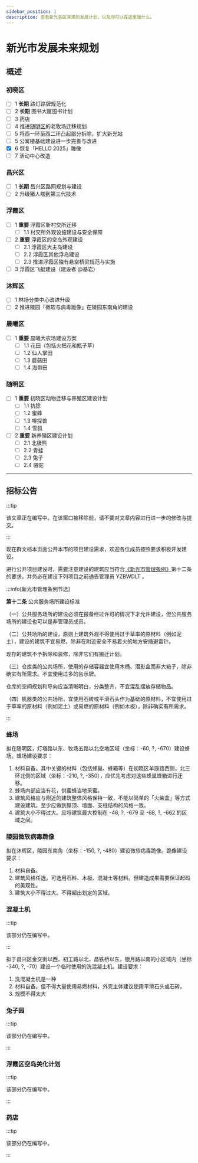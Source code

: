 ```yaml
---
sidebar_position: 1
description: 查看新光各区未来的发展计划，以及你可以在这里做什么。
---
```


# 新光市发展未来规划

## 概述

### 初晓区

- [ ] 1 **长期** 路灯路牌规范化
- [ ] 2 **长期** 图书大厦囤书计划
- [ ] 3 药店
- [ ] 4 推进[随明区](../developing_areas/xinguang/suiming_district)的老牧场迁移规划
- [ ] 5 将西一环至西二环凸起部分拆除，扩大新光站
- [ ] 5 公寓楼基础建设进一步完善与改进
- [x] 6 恢复「HELLO 2025」雕像
- [ ] 7 活动中心改造

### 昌兴区

- [ ] 1 **长期** 昌兴区路网规划与建设
- [ ] 2 升级猪人塔到第三代技术

### 浮霞区

- [ ] 1 **重要** 浮霞区新村交所迁移
  - [ ] 1.1 村交所外观设施建设与安全保障
- [ ] 2 **重要** 浮霞区的空岛外观建设
  - [ ] 2.1 浮霞区大主岛建设
  - [ ] 2.2 浮霞区其他浮岛建设
  - [ ] 2.3 推进浮霞区独有悬空桥梁规范与实施
- [ ] 3 浮霞区飞艇建设（建设者 @基岩）

### 沐辉区

- [ ] 1 林场分类中心改进升级
- [ ] 2 推进陵园「微软与病毒跪像」在陵园东南角的建设

### 晨曦区

- [ ] 1 **重要** 晨曦大农场建设方案
  - [ ] 1.1 花田（包括火把花和瓶子草）
  - [ ] 1.2 仙人掌田
  - [ ] 1.3 蘑菇田
  - [ ] 1.4 海带田

### 随明区

- [ ] 1 **重要** 初晓区动物迁移与养殖区建设计划
  - [ ] 1.1 犰狳
  - [ ] 1.2 蜜蜂
  - [ ] 1.3 嗅探兽
  - [ ] 1.4 雪狐
- [ ] 2 **重要** 新养殖区建设计划
  - [ ] 2.1 北极熊
  - [ ] 2.2 青蛙
  - [ ] 2.3 兔子
  - [ ] 2.4 骆驼

---

## 招标公告

:::tip

该文章正在编写中。在该窗口被移除前，请不要对文章内容进行进一步的修改与提交。

:::

现在群文档本页面公开本市的项目建设需求，欢迎各位成员按照要求积极开发建设。

进行公开项目建设时，需要注意建设的建筑应当符合[《新光市管理条例》](../administrative_regulations/xinguang.md)第十二条的要求，并务必在建设下列项目之前通告管理员 YZBWDLT 。

:::info[新光市管理条例节选]

**第十二条** 公共服务场所建设标准  

（一）公共服务场所的建设必须在报备经过许可的情况下才允许建设，但公共服务场所的建设也可以是非管理员成员。

（二）公共场所的建设，原则上建筑外观不得使用过于草率的原材料（例如泥土），建设的建筑不宜易燃，除非在附近安全不易着火的地方安插避雷针。

现存的建筑不予拆除和装修，除非它们有搬迁计划。

（三）仓库类的公共场所，使用的存储容器宜使用木桶、潜影盒而非大箱子，除非确实有所需求。不宜使用过多的告示牌。

仓库的空间规划和导向应当清晰明白，分类整齐，不宜混乱摆放存储物品。

（四）机器类的公共场所，宜使用石砖或平滑石头作为基础的原材料，不宜使用过于草率的原材料（例如泥土）或易燃的原材料（例如木板），除非确实有所需求。

:::

### 蜂场

拟在随明区，灯塔路以东、牧场五路以北空地区域（坐标：-60, ?, -670）建设蜂场。蜂场建设要求：

1. 材料自备。其中关键的材料（包括蜂巢、蜂箱等）在初晓区羊康路西侧，北三环北侧的区域（坐标：-210, ?, -350），应优先考虑对这些蜂巢蜂箱进行迁移。
2. 蜂场内部应当有花，供蜜蜂当地采蜜。
3. 建筑风格应与附近的建筑整体风格保持一致，不能以简单的「火柴盒」等方式建设建筑。至少应做到屋顶、墙面、支柱结构的风格一致。
4. 建筑大小不得过大。应将建筑最大控制在 -46, ?, -679 至 -68, ?, -662 的区域之间。

### 陵园微软病毒跪像

拟在沐辉区，陵园东南角（坐标：-150, ?, -480）建设微软病毒跪像。跪像建设要求：

1. 材料自备。
2. 建筑风格任选，可选用石料、木板、混凝土等材料。但建造成果需要保证起码的美观性。
3. 建筑大小不得过大。不得超出划定的区域。

### 混凝土机

:::tip

该部分仍在编写中。

:::

拟于昌兴区金交街以西，初工路以北，昌铁桥以东，银月路以南的小区域内（坐标 -340, ?, -70）建设一个临时使用的洗混凝土机。建设要求：

1. 洗混凝土机是一种
1. 材料自备。但不得大量使用易燃材料，外壳主体建议使用平滑石头或石砖。
2. 规模不得太大

### 兔子园

:::tip

该部分仍在编写中。

:::

### 浮霞区空岛美化计划

:::tip

该部分仍在编写中。

:::

### 药店

:::tip

该部分仍在编写中。

:::
